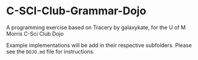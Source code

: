 # C-SCI-Club-Grammar-Dojo
A programming exercise based on Tracery by galaxykate, for the U of M Morris C-Sci Club Dojo

Example implementations will be add in their respective subfolders.
Please see the ``DOJO.md`` file for instructions.
